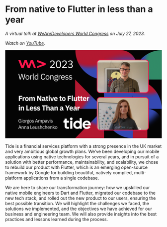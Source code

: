 # From native to Flutter in less than a year

*A virtual talk at [WeAreDevelopers World Congress](https://www.wearedevelopers.com/world-congress) on July 27, 2023.*

*Watch on [YouTube](https://youtu.be/Wl8Pp9rjiAc).*

![](images/cover_image.png)

Tide is a financial services platform with a strong presence in the UK market and very ambitious global growth plans. We’ve been developing our mobile applications using native technologies for several years, and in pursuit of a solution with better performance, maintainability, and scalability, we chose to rebuild our product with Flutter, which is an emerging open-source framework by Google for building beautiful, natively compiled, multi-platform applications from a single codebase.

We are here to share our transformation journey: how we upskilled our native mobile engineers to Dart and Flutter, migrated our codebase to the new tech stack, and rolled out the new product to our users, ensuring the best possible transition. We will highlight the challenges we faced, the solutions we implemented, and the objectives we have achieved for our business and engineering team. We will also provide insights into the best practices and lessons learned during the process.
